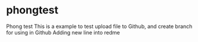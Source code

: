 # phongtest
Phong test
This is a example to test upload file to Github, and create branch for using in Github
Adding new line into redme
